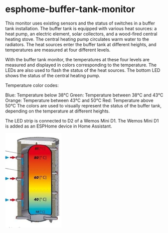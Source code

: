 # esphome-buffer-tank-monitor

This monitor uses existing sensors and the status of switches in a buffer tank installation. The buffer tank is equipped with various heat sources: a heat pump, an electric element, solar collectors, and a wood-fired central heating stove. The central heating pump circulates warm water to the radiators. The heat sources enter the buffer tank at different heights, and temperatures are measured at four different levels.

With the buffer tank monitor, the temperatures at these four levels are measured and displayed in colors corresponding to the temperature. The LEDs are also used to flash the status of the heat sources. The bottom LED shows the status of the central heating pump.

Temperature color codes:

Blue: Temperature below 38°C
Green: Temperature between 38°C and 43°C
Orange: Temperature between 43°C and 50°C
Red: Temperature above 50°C
The colors are used to visually represent the status of the buffer tank, depending on the temperature at different heights.

The LED strip is connected to D2 of a Wemos Mini D1.
The Wemos Mini D1 is added as an ESPHome device in Home Assistant. 

![Buffer Tank](https://github.com/ltvanderkrogt/esphome-buffer-tank-monitor/blob/b95d7cf0896e7c8e9885a070d57d6b16f92aebb1/buffervat%20temp.jpg)
